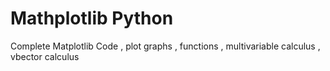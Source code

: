 # Mathplotlib Python 
 Complete Matplotlib Code , plot graphs , functions , multivariable calculus , vbector calculus 
